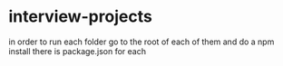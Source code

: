 # interview-projects

in order to run each folder go to the root of each of them and do a npm install
there is package.json for each
